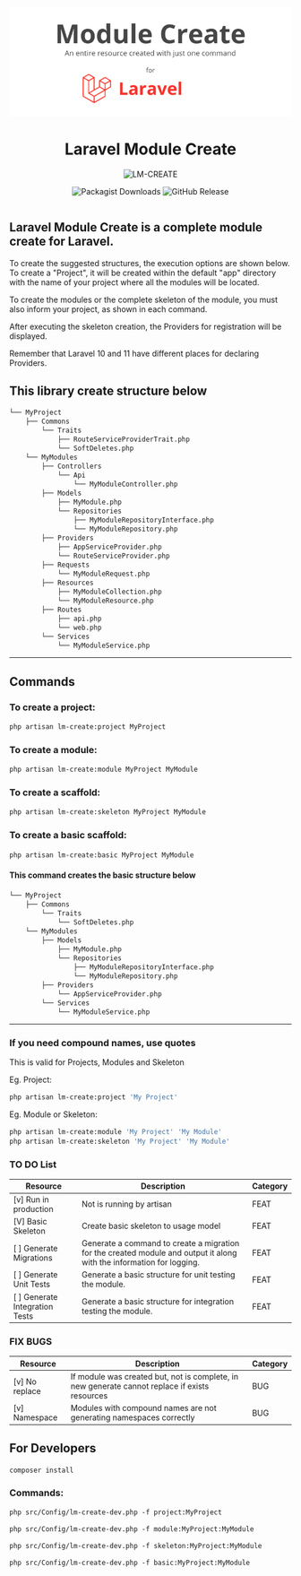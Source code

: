 <div style="align-content: center; align-items: center; text-align: center;">
   <img src=".github/cover.png" alt="Laravel Module Create"/>

# Laravel Module Create

![LM-CREATE](https://img.shields.io/badge/Laravel%20Module%20Create-grey?style=for-the-badge&logo=laravel)

![Packagist Downloads](https://img.shields.io/packagist/dt/wr2net/lm-create)
![GitHub Release](https://img.shields.io/github/v/release/wr2net/laravel-module-create)

</div>


Laravel Module Create is a complete module create for Laravel.
-----

To create the suggested structures, the execution options are shown below. To create a "Project", it will be created within the default "app" directory with the name of your project where all the modules will be located.

To create the modules or the complete skeleton of the module, you must also inform your project, as shown in each command.

After executing the skeleton creation, the Providers for registration will be displayed.

Remember that Laravel 10 and 11 have different places for declaring Providers.

## This library create structure below

```text
└── MyProject 
    ├── Commons
        └── Traits
            ├── RouteServiceProviderTrait.php
            └── SoftDeletes.php
    └── MyModules
        ├── Controllers
            └── Api
                └── MyModuleController.php
        ├── Models
            ├── MyModule.php
            └── Repositories
                ├── MyModuleRepositoryInterface.php
                └── MyModuleRepository.php
        ├── Providers
            ├── AppServiceProvider.php
            └── RouteServiceProvider.php
        ├── Requests
            └── MyModuleRequest.php
        ├── Resources
            ├── MyModuleCollection.php
            └── MyModuleResource.php
        ├── Routes
            ├── api.php
            └── web.php
        └── Services
            └── MyModuleService.php
```

-----

## Commands

### To create a project:
```bash
php artisan lm-create:project MyProject
```

### To create a module:
```bash
php artisan lm-create:module MyProject MyModule
```

### To create a scaffold:
```bash
php artisan lm-create:skeleton MyProject MyModule
```

### To create a basic scaffold:
```bash
php artisan lm-create:basic MyProject MyModule
```

#### This command creates the basic structure below
```text
└── MyProject 
    ├── Commons
        └── Traits
            └── SoftDeletes.php
    └── MyModules
        ├── Models
            ├── MyModule.php
            └── Repositories
                ├── MyModuleRepositoryInterface.php
                └── MyModuleRepository.php
        ├── Providers
            └── AppServiceProvider.php
        └── Services
            └── MyModuleService.php
```

---

### If you need compound names, use quotes
This is valid for Projects, Modules and Skeleton

Eg. Project:
```bash
php artisan lm-create:project 'My Project'
```
Eg. Module or Skeleton:
```bash
php artisan lm-create:module 'My Project' 'My Module'
php artisan lm-create:skeleton 'My Project' 'My Module'
```

### TO DO List

| Resource                       | Description                                                                                    | Category |
|--------------------------------|------------------------------------------------------------------------------------------------|----------|
| [v] Run in production          | Not is running by artisan                                                                      | FEAT     |
| [V] Basic Skeleton             | Create basic skeleton to usage model                                                           | FEAT     |
| [ ] Generate Migrations        | Generate a command to create a migration for the created module and output it along with the information for logging.                                                           | FEAT     |
| [ ] Generate Unit Tests        | Generate a basic structure for unit testing the module.                                                           | FEAT     |
| [ ] Generate Integration Tests | Generate a basic structure for integration testing the module.                                                           | FEAT     |


### FIX BUGS

| Resource              | Description                                                                                    | Category |
|-----------------------|------------------------------------------------------------------------------------------------|----------|
| [v] No replace        | If module was created but, not is complete, in new generate cannot replace if exists resources | BUG      |
| [v] Namespace         | Modules with compound names are not generating namespaces correctly                            | BUG      |


## For Developers

```shell
composer install
```

### Commands:
```shell
php src/Config/lm-create-dev.php -f project:MyProject
```
```shell
php src/Config/lm-create-dev.php -f module:MyProject:MyModule
```
```shell
php src/Config/lm-create-dev.php -f skeleton:MyProject:MyModule
```
```shell
php src/Config/lm-create-dev.php -f basic:MyProject:MyModule
```